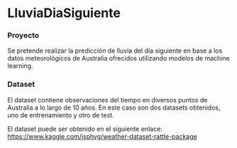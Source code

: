 # LluviaDiaSiguiente
### Proyecto
Se pretende realizar la predicción de lluvia del día siguiente en base a los datos meteorológicos de Australia ofrecidos utilizando modelos de machine learning.

### Dataset
El dataset contiene observaciones del tiempo en diversos puntos de Australia a lo largo de 10 años. En este caso son dos datasets obtenidos, uno de entrenamiento y otro de test.

El dataset puede ser obtenido en el siguiente enlace: https://www.kaggle.com/jsphyg/weather-dataset-rattle-package


